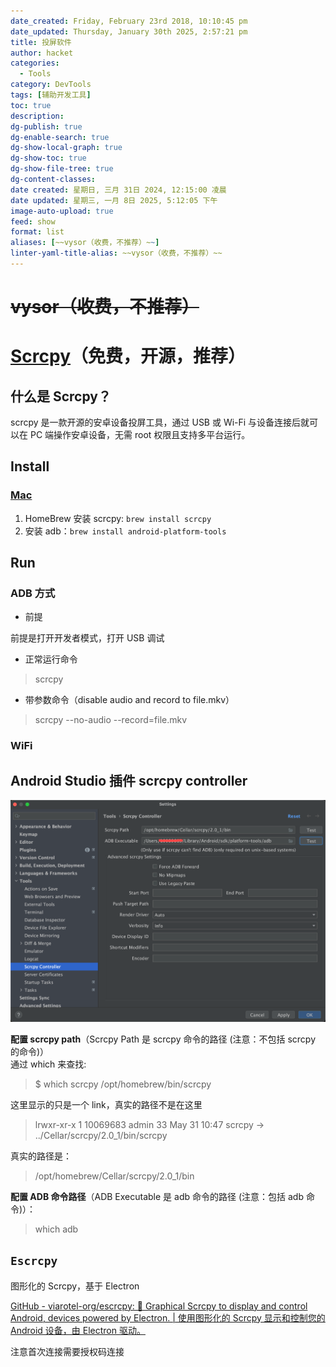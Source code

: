 ```yaml
---
date_created: Friday, February 23rd 2018, 10:10:45 pm
date_updated: Thursday, January 30th 2025, 2:57:21 pm
title: 投屏软件
author: hacket
categories:
  - Tools
category: DevTools
tags: [辅助开发工具]
toc: true
description: 
dg-publish: true
dg-enable-search: true
dg-show-local-graph: true
dg-show-toc: true
dg-show-file-tree: true
dg-content-classes: 
date created: 星期日, 三月 31日 2024, 12:15:00 凌晨
date updated: 星期三, 一月 8日 2025, 5:12:05 下午
image-auto-upload: true
feed: show
format: list
aliases: [~~vysor（收费，不推荐）~~]
linter-yaml-title-alias: ~~vysor（收费，不推荐）~~
---
```


# ~~vysor（收费，不推荐）~~

# [Scrcpy](https://github.com/Genymobile/scrcpy)（免费，开源，推荐）

## 什么是 Scrcpy？

scrcpy 是一款开源的安卓设备投屏工具，通过 USB 或 Wi-Fi 与设备连接后就可以在 PC 端操作安卓设备，无需 root 权限且支持多平台运行。

## Install

### [Mac](https://github.com/Genymobile/scrcpy/blob/master/doc/macos.md)

1. HomeBrew 安装 scrcpy: `brew install scrcpy`
2. 安装 adb：`brew install android-platform-tools`

## Run

### ADB 方式

- 前提

前提是打开开发者模式，打开 USB 调试

- 正常运行命令

> scrcpy

- 带参数命令（disable audio and record to file.mkv）

> scrcpy --no-audio --record=file.mkv

### WiFi

## Android Studio 插件 scrcpy controller

![kla8x](https://raw.githubusercontent.com/hacket/ObsidianOSS/master/obsidian/kla8x.png)<br />

**配置 scrcpy path**（Scrcpy Path 是 scrcpy 命令的路径 (注意：不包括 scrcpy 的命令)）<br />通过 which 来查找:

> $ which scrcpy
> /opt/homebrew/bin/scrcpy

这里显示的只是一个 link，真实的路径不是在这里

> lrwxr-xr-x 1 10069683 admin 33 May 31 10:47 scrcpy -> ../Cellar/scrcpy/2.0_1/bin/scrcpy

真实的路径是：

> /opt/homebrew/Cellar/scrcpy/2.0_1/bin

**配置 ADB 命令路径**（ADB Executable 是 adb 命令的路径 (注意：包括 adb 命令)）：

> which adb

## `Escrcpy`

图形化的 Scrcpy，基于 Electron

[GitHub - viarotel-org/escrcpy: 📱 Graphical Scrcpy to display and control Android, devices powered by Electron. | 使用图形化的 Scrcpy 显示和控制您的 Android 设备，由 Electron 驱动。](https://github.com/viarotel-org/escrcpy)

注意首次连接需要授权码连接
